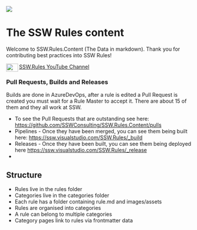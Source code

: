 <img src="https://raw.githubusercontent.com/SSWConsulting/SSW.Rules.Content/main/_docs/images/ssw-banner.png">

# The SSW Rules content
Welcome to SSW.Rules.Content (The Data in markdown). Thank you for contributing best practices into SSW Rules!

<img align="left" width="32" height="22" src="https://raw.githubusercontent.com/SSWConsulting/SSW.Rules.Content/main/_docs/images/youtube_social_icon_red.png">

[SSW.Rules YouTube Channel](https://www.youtube.com/channel/UCX3zjU1MYddc7vUuMz-t2og)


### Pull Requests, Builds and Releases

Builds are done in AzureDevOps, after a rule is edited a Pull Request is created you must wait for a Rule Master to accept it. There are about 15 of them and they all work at SSW. 
* To see the Pull Requests that are outstanding see here:  https://github.com/SSWConsulting/SSW.Rules.Content/pulls
* Pipelines - Once they have been merged, you can see them being built here: https://ssw.visualstudio.com/SSW.Rules/_build
* Releases - Once they have been built, you can see them being deployed here https://ssw.visualstudio.com/SSW.Rules/_release
* 

## Structure
- Rules live in the rules folder
- Categories live in the categories folder
- Each rule has a folder containing rule.md and images/assets
- Rules are organised into categories
- A rule can belong to multiple categories
- Category pages link to rules via frontmatter data
